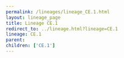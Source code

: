 ```yaml
---
permalink: /lineages/lineage_CE.1.html
layout: lineage_page
title: Lineage CE.1
redirect_to: ../lineage.html?lineage=CE.1
lineage: CE.1
parent: 
children: ['CE.1']
---
```

